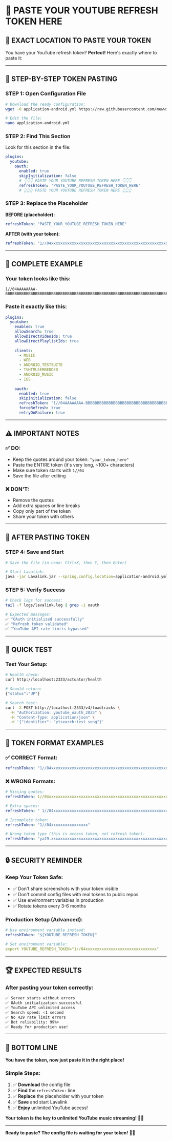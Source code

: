 # 🔑 PASTE YOUR YOUTUBE REFRESH TOKEN HERE

## 📍 **EXACT LOCATION TO PASTE YOUR TOKEN**

You have your YouTube refresh token? **Perfect!** Here's exactly where to paste it:

---

## 🎯 **STEP-BY-STEP TOKEN PASTING**

### **STEP 1: Open Configuration File**
```bash
# Download the ready configuration:
wget -O application-android.yml https://raw.githubusercontent.com/mewwijz/lavalink-client/youtube-oauth-android-ready/testBot/application-youtube-oauth-ready.yml

# Edit the file:
nano application-android.yml
```

### **STEP 2: Find This Section**
Look for this section in the file:
```yaml
plugins:
  youtube:
    oauth:
      enabled: true
      skipInitialization: false
      # 👇👇👇 PASTE YOUR YOUTUBE REFRESH TOKEN HERE 👇👇👇
      refreshToken: "PASTE_YOUR_YOUTUBE_REFRESH_TOKEN_HERE"
      # 👆👆👆 PASTE YOUR YOUTUBE REFRESH TOKEN HERE 👆👆👆
```

### **STEP 3: Replace the Placeholder**
**BEFORE (placeholder):**
```yaml
refreshToken: "PASTE_YOUR_YOUTUBE_REFRESH_TOKEN_HERE"
```

**AFTER (with your token):**
```yaml
refreshToken: "1//04xxxxxxxxxxxxxxxxxxxxxxxxxxxxxxxxxxxxxxxxxxxxxxxxxxxxxxx"
```

---

## 🔧 **COMPLETE EXAMPLE**

### **Your token looks like this:**
```
1//04AAAAAAAA-BBBBBBBBBBBBBBBBBBBBBBBBBBBBBBBBBBBBBBBBBBBBBBBBBBBBBBBBBBBBBBBBBBBBBBBBBBBBBBBBBBBBBBBBBBBBBBBBBBBB
```

### **Paste it exactly like this:**
```yaml
plugins:
  youtube:
    enabled: true
    allowSearch: true
    allowDirectVideoIds: true
    allowDirectPlaylistIds: true
    
    clients:
      - MUSIC
      - WEB
      - ANDROID_TESTSUITE
      - TVHTML5EMBEDDED
      - ANDROID_MUSIC
      - IOS
    
    oauth:
      enabled: true
      skipInitialization: false
      refreshToken: "1//04AAAAAAAA-BBBBBBBBBBBBBBBBBBBBBBBBBBBBBBBBBBBBBBBBBBBBBBBBBBBBBBBBBBBBBBBBBBBBBBBBBBBBBBBBBBBBBBBBBBBBBBBBBBBB"
      forceRefresh: true
      retryOnFailure: true
```

---

## ⚠️ **IMPORTANT NOTES**

### **✅ DO:**
- Keep the quotes around your token: `"your_token_here"`
- Paste the ENTIRE token (it's very long, ~100+ characters)
- Make sure token starts with `1//04`
- Save the file after editing

### **❌ DON'T:**
- Remove the quotes
- Add extra spaces or line breaks
- Copy only part of the token
- Share your token with others

---

## 🚀 **AFTER PASTING TOKEN**

### **STEP 4: Save and Start**
```bash
# Save the file (in nano: Ctrl+X, then Y, then Enter)

# Start Lavalink:
java -jar Lavalink.jar --spring.config.location=application-android.yml
```

### **STEP 5: Verify Success**
```bash
# Check logs for success:
tail -f logs/lavalink.log | grep -i oauth

# Expected messages:
✅ "OAuth initialized successfully"
✅ "Refresh token validated"
✅ "YouTube API rate limits bypassed"
```

---

## 🧪 **QUICK TEST**

### **Test Your Setup:**
```bash
# Health check:
curl http://localhost:2333/actuator/health

# Should return:
{"status":"UP"}

# Search test:
curl -X POST http://localhost:2333/v4/loadtracks \
  -H "Authorization: youtube_oauth_2025" \
  -H "Content-Type: application/json" \
  -d '{"identifier": "ytsearch:test song"}'
```

---

## 🎯 **TOKEN FORMAT EXAMPLES**

### **✅ CORRECT Format:**
```yaml
refreshToken: "1//04xxxxxxxxxxxxxxxxxxxxxxxxxxxxxxxxxxxxxxxxxxxxxxxxxxxxxxx"
```

### **❌ WRONG Formats:**
```yaml
# Missing quotes:
refreshToken: 1//04xxxxxxxxxxxxxxxxxxxxxxxxxxxxxxxxxxxxxxxxxxxxxxxxxxxxxxx

# Extra spaces:
refreshToken: " 1//04xxxxxxxxxxxxxxxxxxxxxxxxxxxxxxxxxxxxxxxxxxxxxxxxxxxxxxx "

# Incomplete token:
refreshToken: "1//04xxxxxxxxxxxxxxxx"

# Wrong token type (this is access token, not refresh token):
refreshToken: "ya29.xxxxxxxxxxxxxxxxxxxxxxxxxxxxxxxxxxxxxxxxxxxxxxxxxxxxxxx"
```

---

## 🔒 **SECURITY REMINDER**

### **Keep Your Token Safe:**
- ✅ Don't share screenshots with your token visible
- ✅ Don't commit config files with real tokens to public repos
- ✅ Use environment variables in production
- ✅ Rotate tokens every 3-6 months

### **Production Setup (Advanced):**
```yaml
# Use environment variable instead:
refreshToken: "${YOUTUBE_REFRESH_TOKEN}"

# Set environment variable:
export YOUTUBE_REFRESH_TOKEN="1//04xxxxxxxxxxxxxxxxxxxxxxxxxxxxxxx"
```

---

## 🏆 **EXPECTED RESULTS**

### **After pasting your token correctly:**
```bash
✅ Server starts without errors
✅ OAuth initialization successful
✅ YouTube API unlimited access
✅ Search speed: <1 second
✅ No 429 rate limit errors
✅ Bot reliability: 99%+
✅ Ready for production use!
```

---

## 🎵 **BOTTOM LINE**

**You have the token, now just paste it in the right place!**

### **Simple Steps:**
1. ✅ **Download** the config file
2. ✅ **Find** the `refreshToken:` line
3. ✅ **Replace** the placeholder with your token
4. ✅ **Save** and start Lavalink
5. ✅ **Enjoy** unlimited YouTube access!

**Your token is the key to unlimited YouTube music streaming!** 🔑🎵

---

**Ready to paste? The config file is waiting for your token!** 🚀✨